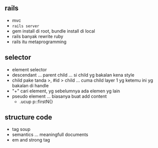 ## rails
- mvc
- ``` rails server ```
- gem install di root, bundle install di local
- rails banyak rewrite ruby
- rails itu metaprogramming

## selector
- element selector
- descendant ... parent child ... si child yg bakalan kena style
- child pake tanda >, #id > child ... cuma child layer 1 yg ketemu ini yg bakalan di handle
- "+" cari element, yg sebelumnya ada elemen yg lain
- pseudo element ... biasanya buat add content
    - .ucup p::firstN{}

## structure code
- tag soup
- semantics ... meaningfull documents
- em and strong tag